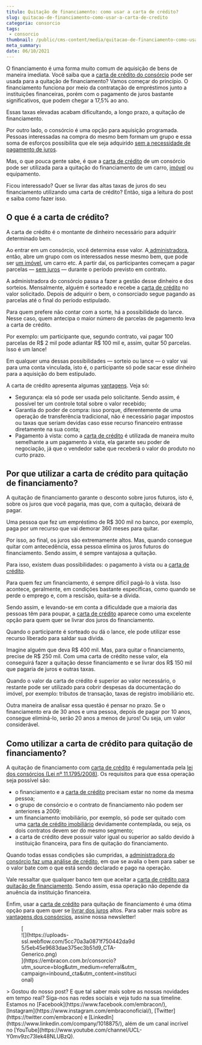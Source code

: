 ```yaml
---
titulo: Quitação de financiamento: como usar a carta de crédito?
slug: quitacao-de-financiamento-como-usar-a-carta-de-credito
categoria: consorcio
tags:
 - consorcio
thumbnail: /public/cms-content/media/quitacao-de-financiamento-como-usar-a-carta-de-credito.jpg
meta_summary: 
date: 06/10/2021
---
```

O financiamento é uma forma muito comum de aquisição de bens de maneira imediata. Você saiba que a [carta de crédito do consórcio](https://www.embracon.com.br/blog/o-que-voce-precisa-saber-sobre-a-carta-de-credito-de-consorcios) pode ser usada para a quitação de financiamento? Vamos começar do princípio. O financiamento funciona por meio da contratação de empréstimos junto a instituições financeiras, porém com o pagamento de juros bastante significativos, que podem chegar a 17,5% ao ano.

Essas taxas elevadas acabam dificultando, a longo prazo, a quitação de financiamento.

Por outro lado, o consórcio é uma opção para aquisição programada. Pessoas interessadas na compra do mesmo bem formam um grupo e essa soma de esforços possibilita que ele seja adquirido [sem a necessidade de pagamento de juros](https://www.embracon.com.br/blog/consorcio-nao-tem-juros-entenda).

Mas, o que pouca gente sabe, é que a [carta de crédito](https://www.embracon.com.br/conhecaoconsorcio/o-que-e-carta-de-credito) de um consórcio pode ser utilizada para a quitação do financiamento de um carro, [imóvel](https://www.embracon.com.br/consorcio-de-imoveis) ou equipamento.

Ficou interessado? Quer se livrar das altas taxas de juros do seu financiamento utilizando uma carta de crédito? Então, siga a leitura do post e saiba como fazer isso.

O que é a carta de crédito?
---------------------------

A carta de crédito é o montante de dinheiro necessário para adquirir determinado bem.

Ao entrar em um consórcio, você determina esse valor. A[ administradora](https://www.embracon.com.br/blog/afinal-o-que-uma-administradora-de-consorcio-faz), então, abre um grupo com os interessados nesse mesmo bem, que pode ser [um imóvel](https://www.embracon.com.br/consorcio-de-imoveis), um carro etc. A partir daí, os participantes começam a pagar parcelas — [sem juros](https://www.embracon.com.br/blog/consorcio-nao-tem-juros-entenda) — durante o período previsto em contrato.

A administradora do consórcio passa a fazer a gestão desse dinheiro e dos sorteios. Mensalmente, alguém é sorteado e recebe a [carta de crédito](https://www.embracon.com.br/blog/o-que-voce-precisa-saber-sobre-a-carta-de-credito-de-consorcios) no valor solicitado. Depois de adquirir o bem, o consorciado segue pagando as parcelas até o final do período estipulado.

Para quem prefere não contar com a sorte, há a possibilidade do lance. Nesse caso, quem antecipa o maior número de parcelas de pagamento leva a carta de crédito.

Por exemplo: um participante que, segundo contrato, vai pagar 100 parcelas de R$ 2 mil pode adiantar R$ 100 mil e, assim, quitar 50 parcelas. Isso é um lance!

Em qualquer uma dessas possibilidades — sorteio ou lance — o valor vai para uma conta vinculada, isto é, o participante só pode sacar esse dinheiro para a aquisição do bem estipulado.

A carta de crédito apresenta algumas [vantagens](https://www.embracon.com.br/blog/confira-10-vantagens-indiscutiveis-do-consorcio). Veja só:

- Segurança: ela só pode ser usada pelo solicitante. Sendo assim, é possível ter um controle total sobre o valor recebido;
- Garantia do poder de compra: isso porque, diferentemente de uma operação de transferência tradicional, não é necessário pagar impostos ou taxas que seriam devidas caso esse recurso financeiro entrasse diretamente na sua conta;
- Pagamento à vista: como a [carta de crédito](https://www.embracon.com.br/blog/o-que-voce-precisa-saber-sobre-a-carta-de-credito-de-consorcios) é utilizada de maneira muito semelhante a um pagamento à vista, ela garante seu poder de negociação, já que o vendedor sabe que receberá o valor do produto no curto prazo.

Por que utilizar a carta de crédito para quitação de financiamento?
-------------------------------------------------------------------

A quitação de financiamento garante o desconto sobre juros futuros, isto é, sobre os juros que você pagaria, mas que, com a quitação, deixará de pagar.

Uma pessoa que fez um empréstimo de R$ 300 mil no banco, por exemplo, paga por um recurso que vai demorar 360 meses para quitar.

Por isso, ao final, os juros são extremamente altos. Mas, quando consegue quitar com antecedência, essa pessoa elimina os juros futuros do financiamento. Sendo assim, é sempre vantajosa a quitação.

Para isso, existem duas possibilidades: o pagamento à vista ou a [carta de crédito](https://www.embracon.com.br/conhecaoconsorcio/o-que-e-carta-de-credito).

Para quem fez um financiamento, é sempre difícil pagá-lo à vista. Isso acontece, geralmente, em condições bastante específicas, como quando se perde o emprego e, com a rescisão, quita-se a dívida.

Sendo assim, e levando-se em conta a dificuldade que a maioria das pessoas têm para poupar, a [carta de crédito](https://www.embracon.com.br/blog/o-que-voce-precisa-saber-sobre-a-carta-de-credito-de-consorcios) aparece como uma excelente opção para quem quer se livrar dos juros do financiamento.

Quando o participante é sorteado ou dá o lance, ele pode utilizar esse recurso liberado para saldar sua dívida.

Imagine alguém que deva R$ 400 mil. Mas, para quitar o financiamento, precise de R$ 250 mil. Com uma carta de crédito nesse valor, ela conseguirá fazer a quitação desse financiamento e se livrar dos R$ 150 mil que pagaria de juros e outras taxas.

Quando o valor da carta de crédito é superior ao valor necessário, o restante pode ser utilizado para cobrir despesas da documentação do imóvel, por exemplo: tributos de transação, taxas de registro imobiliário etc.

Outra maneira de analisar essa questão é pensar no prazo. Se o financiamento era de 30 anos e uma pessoa, depois de pagar por 10 anos, consegue eliminá-lo, serão 20 anos a menos de juros! Ou seja, um valor considerável.

Como utilizar a carta de crédito para quitação de financiamento?
----------------------------------------------------------------

A quitação de financiamento com [carta de crédito](https://www.embracon.com.br/blog/o-que-voce-precisa-saber-sobre-a-carta-de-credito-de-consorcios) é regulamentada pela [lei dos consórcios (Lei nº 11.1795/2008)](http://www.planalto.gov.br/ccivil_03/_ato2007-2010/2008/lei/l11795.htm). Os requisitos para que essa operação seja possível são:

- o financiamento e a [carta de crédito](https://www.embracon.com.br/conhecaoconsorcio/o-que-e-carta-de-credito) precisam estar no nome da mesma pessoa;
- o grupo de consórcio e o contrato de financiamento não podem ser anteriores a 2009;
- um financiamento imobiliário, por exemplo, só pode ser quitado com uma [carta de crédito imobiliário](https://www.embracon.com.br/consorcio-de-imoveis) devidamente contemplada, ou seja, os dois contratos devem ser do mesmo segmento;
- a carta de crédito deve possuir valor igual ou superior ao saldo devido à instituição financeira, para fins de quitação do financiamento.

Quando todas essas condições são cumpridas, a [administradora do consórcio faz uma análise de crédito](https://www.embracon.com.br/blog/afinal-o-que-uma-administradora-de-consorcio-faz), em que se avalia o bem para saber se o valor bate com o que está sendo declarado e pago na operação.

Vale ressaltar que qualquer banco tem que aceitar a [carta de crédito para quitação de financiamento](https://www.embracon.com.br/blog/o-que-voce-precisa-saber-sobre-a-carta-de-credito-de-consorcios). Sendo assim, essa operação não depende da anuência da instituição financeira.

Enfim, usar a [carta de crédito](https://www.embracon.com.br/conhecaoconsorcio/o-que-e-carta-de-credito) para quitação de financiamento é uma ótima opção para quem quer se [livrar dos juros](https://www.embracon.com.br/blog/consorcio-nao-tem-juros-entenda) altos. Para saber mais sobre as [vantagens dos consórcios](https://www.embracon.com.br/blog/confira-10-vantagens-indiscutiveis-do-consorcio), assine nossa newsletter!

<figure class="w-richtext-figure-type-image w-richtext-align-center" style="max-width:310px">[<div>![](https://uploads-ssl.webflow.com/5cc70a3a0871f750442da9d5/5eb45e9683dae375ec3b51d9_CTA-Generico.png)</div>](https://embracon.com.br/consorcio?utm_source=blog&utm_medium=referral&utm_campaign=inbound_cta&utm_content=institucional)</figure>> Gostou do nosso post? E que tal saber mais sobre as nossas novidades em tempo real? Siga-nos nas redes sociais e veja tudo na sua timeline. Estamos no [Facebook](https://www.facebook.com/embracon/), [Instagram](https://www.instagram.com/embraconoficial/), [Twitter](https://twitter.com/embracon) e [LinkedIn](https://www.linkedin.com/company/1018875/), além de um canal incrível no [YouTube](https://www.youtube.com/channel/UCL-Y0mv9zc73Iek48NLUBzQ).
